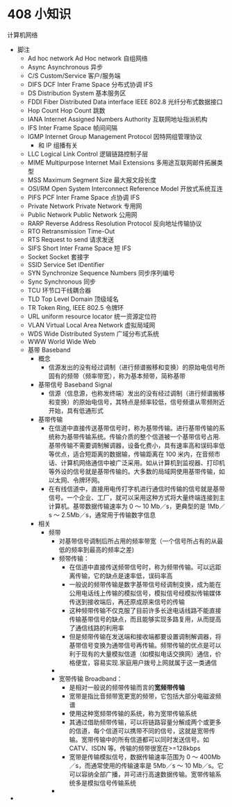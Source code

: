 # 408 小知识

计算机网络

- 脚注
  - Ad hoc network Ad Hoc network 自组网络
  - Async Asynchronous 异步
  - C/S Custom/Service 客户/服务端
  - DIFS DCF Inter Frame Space 分布式协调 IFS
  - DS Distribution System 基本服务区
  - FDDI Fiber Distributed Data interface IEEE 802.8 光纤分布式数据接口
  - Hop Count Hop Count 跳数
  - IANA Internet Assigned Numbers Authority 互联网地址指派机构
  - IFS Inter Frame Space 帧间间隔
  - IGMP Internet Group Management Protocol 因特网组管理协议
    - 和 IP 组播有关
  - LLC Logical Link Control 逻辑链路控制子层
  - MIME Multipurpose Internet Mail Extensions 多用途互联网邮件拓展类型
  - MSS Maximum Segment Size 最大报文段长度
  - OSI/RM Open System Interconnect Reference Model 开放式系统互连
  - PIFS PCF Inter Frame Space 点协调 IFS
  - Private Network Private Network 专用网
  - Public Network Public Network 公用网
  - RARP Reverse Address Resolution Protocol 反向地址传输协议
  - RTO Retransmission Time-Out
  - RTS Request to send 请求发送
  - SIFS Short Inter Frame Space 短 IFS
  - Socket Socket 套接字
  - SSID Service Set IDentifier
  - SYN Synchronize Sequence Numbers 同步序列编号
  - Sync Synchronous 同步
  - TCU 环节口干线耦合器
  - TLD Top Level Domain 顶级域名
  - TR Token Ring, IEEE 802.5 令牌环
  - URL uniform resource locator 统一资源定位符
  - VLAN Virtual Local Area Network 虚拟局域网
  - WDS Wide Distributed System 广域分布式系统
  - WWW World Wide Web
  - 基带 Baseband
    - 概念
      - 信源发出的没有经过调制（进行频谱搬移和变换）的原始电信号所固有的频带（频率带宽），称为基本频带，简称基带
    - 基带信号 Baseband Signal
      - 信源（信息源，也称发终端）发出的没有经过调制（进行频谱搬移和变换）的原始电信号，其特点是频率较低，信号频谱从零频附近开始，具有低通形式
    - 基带传输
      - 在信道中直接传送基带信号时，称为基带传输。进行基带传输的系统称为基带传输系统。传输介质的整个信道被一个基带信号占用.基带传输不需要调制解调器，设备化费小，具有速率高和误码率低等优点，适合短距离的数据输，传输距离在 100 米内，在音频市话、计算机网络通信中被广泛采用。如从计算机到监视器、打印机等外设的信号就是基带传输的。大多数的局域网使用基带传输，如以太网、令牌环网。
      - 在有线信道中，直接用电传打字机进行通信时传输的信号就是基带信号。一个企业、工厂，就可以采用这种方式将大量终端连接到主计算机。基带数据传输速率为 0 ～ 10 Mb／s，更典型的是 1Mb／s ～ 2.5Mb／s，通常用于传输数字信息
    - 相关
      - 频带
        - 对基带信号调制后所占用的频率带宽（一个信号所占有的从最低的频率到最高的频率之差)
        - 频带传输：
          - 在信道中直接传送频带信号时，称为频带传输。可以远距离传输，它的缺点是速率低，误码率高
          - 一般说的频带传输是数字基带信号经调制变换，成为能在公用电话线上传输的模拟信号，模拟信号经模拟传输媒体传送到接收端后，再还原成原来信号的传输
          - 这种频带传输不仅克服了目前许多长途电话线路不能直接传输基带信号的缺点，而且能够实现多路复用，从而提高了通信线路的利用率
          - 但是频带传输在发送端和接收端都要设置调制解调器，将基带信号变换为通带信号再传输。频带传输的优点是可以利于现有的大量模拟信道（如模拟电话交换网）通信，价格便宜，容易实现.家庭用户拨号上网就属于这一类通信
        -
        - 宽带传输 Broadband：
          - 是相对一般说的频带传输而言的**宽频带传输**
          - 宽带是指比音频带宽更宽的频带，它包括大部分电磁波频谱
          - 使用这种宽频带传输的系统，称为宽带传输系统
          - 其通过借助频带传输，可以将链路容量分解成两个或更多的信道，每个信道可以携带不同的信号，这就是宽带传输。宽带传输中的所有信道都可以同时发送信号。如 CATV、ISDN 等。传输的频带很宽在>=128kbps
          - 宽带是传输模拟信号，数据传输速率范围为 0 ～ 400Mb／s，而通常使用的传输速率是 5Mb／s ～ 10 Mb／s。它可以容纳全部广播，并可进行高速数据传输。宽带传输系统多是模拟信号传输系统
        -
-
